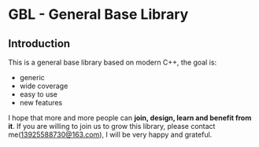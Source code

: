 # GBL - General Base Library

## Introduction
This is a general base library based on modern C++, the goal is:
* generic
* wide coverage
* easy to use
* new features

I hope that more and more people can **join, design, learn and benefit from it**. If you are willing to join us to grow this library, please contact me(13925588730@163.com), I will be very happy and grateful.
